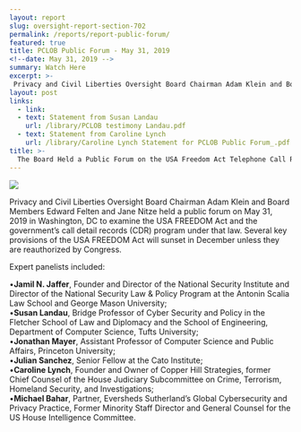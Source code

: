 ```yaml
---
layout: report
slug: oversight-report-section-702
permalink: /reports/report-public-forum/
featured: true  
title: PCLOB Public Forum - May 31, 2019
<!--date: May 31, 2019 -->
summary: Watch Here
excerpt: >-
 Privacy and Civil Liberties Oversight Board Chairman Adam Klein and Board Members Edward Felten and Jane Nitze have announced a May 31, 2019 public forum in Washington, DC to examine the USA FREEDOM Act and the government’s call detail records (CDR) program under that law.   Several key provisions of the USA FREEDOM Act will sunset in December unless they are reauthorized by Congress.  
layout: post
links:
  - link: 
  - text: Statement from Susan Landau
    url: /library/PCLOB testimony Landau.pdf
  - text: Statement from Caroline Lynch
    url: /library/Caroline Lynch Statement for PCLOB Public Forum_.pdf
title: >-
  The Board Held a Public Forum on the USA Freedom Act Telephone Call Records Program. 
---
```


[![](https://images.c-span.org/Files/ce3/20190531100634002_hd.jpg/Thumbs/height.182.no_border.width.320.jpg)](https://www.c-span.org/video/?461266-1/privacy-civil-liberties-oversight-board-usa-freedom-act&live "Click here to Watch the Public Forum")

Privacy and Civil Liberties Oversight Board Chairman Adam Klein and Board Members Edward Felten and Jane Nitze held a public forum on May 31, 2019 in Washington, DC to examine the USA FREEDOM Act and the government’s call detail records (CDR) program under that law.  Several key provisions of the USA FREEDOM Act will sunset in December unless they are reauthorized by Congress.  

Expert panelists included:

•**Jamil N. Jaffer**, Founder and Director of the National Security Institute and Director of the National Security Law & Policy Program at the Antonin Scalia Law School and George Mason University;  
•**Susan Landau**, Bridge Professor of Cyber Security and Policy in the Fletcher School of Law and Diplomacy and the School of Engineering, Department of Computer Science, Tufts University;  
•**Jonathan Mayer**, Assistant Professor of Computer Science and Public Affairs, Princeton University;  
•**Julian Sanchez**, Senior Fellow at the Cato Institute;  
•**Caroline Lynch**, Founder and Owner of Copper Hill Strategies, former Chief Counsel of the House Judiciary Subcommittee on Crime, Terrorism, Homeland Security, and Investigations;  
•**Michael Bahar**, Partner, Eversheds Sutherland’s Global Cybersecurity and Privacy Practice, Former Minority Staff Director and General Counsel for the US House Intelligence Committee. 
